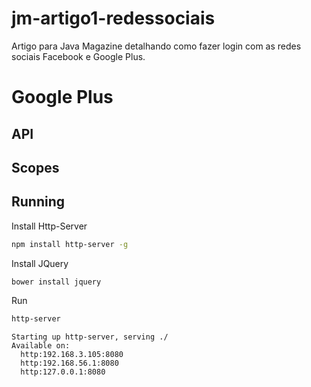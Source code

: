 # jm-artigo1-redessociais
Artigo para Java Magazine detalhando como fazer login com as redes sociais Facebook e Google Plus.


# Google Plus

## API

## Scopes

## Running

Install Http-Server

```bash
npm install http-server -g
```
Install JQuery

```bash
bower install jquery
```

Run

```bash
http-server
```

```console
Starting up http-server, serving ./
Available on:
  http:192.168.3.105:8080
  http:192.168.56.1:8080
  http:127.0.0.1:8080
```

